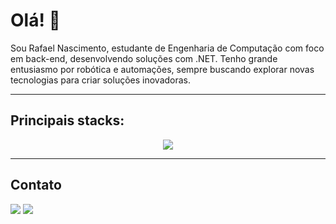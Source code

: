 # Olá! 👋

Sou Rafael Nascimento, estudante de Engenharia de Computação com foco em back-end, desenvolvendo soluções com .NET. Tenho grande entusiasmo por robótica e automações, sempre buscando explorar novas tecnologias para criar soluções inovadoras. 

---

## Principais stacks:

<p align="center">
  <a href="https://skillicons.dev">
    <img src="https://skillicons.dev/icons?i=dotnet,cs,python,java,c,js,mysql,git" />
  </a>
</p>
          
---

## Contato

<div>
  <a href="https://www.linkedin.com/in/rafael-nascimento-262530264" target="_blank"><img src="https://img.shields.io/badge/-LinkedIn-%230077B5?style=for-the-badge&logo=linkedin&logoColor=white" target="_blank"></a> 
  <a href="mailto:rafaelcarmo749@gmail.com"><img src="https://img.shields.io/badge/-Gmail-%23333?style=for-the-badge&logo=gmail&logoColor=white" target="_blank"></a>
</div>
